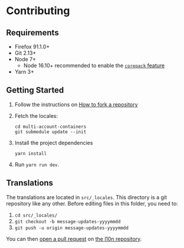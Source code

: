 # Contributing

## Requirements

* Firefox 91.1.0+
* Git 2.13+
* Node 7+
    * Node 16.10+ recommended to enable the [`corepack` feature](https://yarnpkg.com/getting-started/install)
* Yarn 3+

## Getting Started

1. Follow the instructions on [How to fork a repository][fork]
2. Fetch the locales:

    ```
    cd multi-account-containers
    git submodule update --init
    ```
3. Install the project dependencies
    ```
    yarn install
    ```
4. Run `yarn run dev`.

## Translations

The translations are located in `src/_locales`. This directory is a git
repository like any other. Before editing files in this folder, you need to:

1. `cd src/_locales/`
2. `git checkout -b message-updates-yyyymmdd`
3. `git push -u origin message-updates-yyyymmdd`

You can then [open a pull request][pr] on [the l10n repository][l10n].

[fork]: https://docs.github.com/en/get-started/quickstart/fork-a-repo
[l10n]: https://github.com/mozilla-l10n/multi-account-containers-l10n/
[pr]: https://docs.github.com/en/pull-requests/collaborating-with-pull-requests/proposing-changes-to-your-work-with-pull-requests/about-pull-requests
[web-ext]: https://developer.mozilla.org/en-US/Add-ons/WebExtensions/Getting_started_with_web-ext
